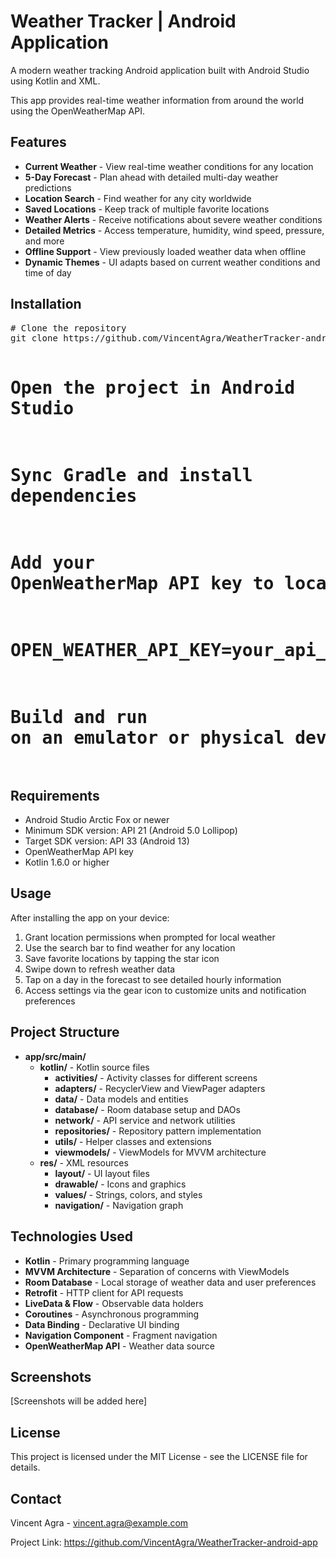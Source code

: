 <h1>Weather Tracker | Android Application</h1>

<p>A modern weather tracking Android application built with Android Studio using Kotlin and XML.</p>
<p>This app provides real-time weather information from around the world using the OpenWeatherMap API.</p>

<h2>Features</h2>
<ul>
  <li><strong>Current Weather</strong> - View real-time weather conditions for any location</li>
  <li><strong>5-Day Forecast</strong> - Plan ahead with detailed multi-day weather predictions</li>
  <li><strong>Location Search</strong> - Find weather for any city worldwide</li>
  <li><strong>Saved Locations</strong> - Keep track of multiple favorite locations</li>
  <li><strong>Weather Alerts</strong> - Receive notifications about severe weather conditions</li>
  <li><strong>Detailed Metrics</strong> - Access temperature, humidity, wind speed, pressure, and more</li>
  <li><strong>Offline Support</strong> - View previously loaded weather data when offline</li>
  <li><strong>Dynamic Themes</strong> - UI adapts based on current weather conditions and time of day</li>
</ul>

<h2>Installation</h2>
<pre>
# Clone the repository
git clone https://github.com/VincentAgra/WeatherTracker-android-app.git

# Open the project in Android Studio

# Sync Gradle and install dependencies

# Add your OpenWeatherMap API key to local.properties:
# OPEN_WEATHER_API_KEY=your_api_key_here

# Build and run on an emulator or physical device
</pre>

<h2>Requirements</h2>
<ul>
  <li>Android Studio Arctic Fox or newer</li>
  <li>Minimum SDK version: API 21 (Android 5.0 Lollipop)</li>
  <li>Target SDK version: API 33 (Android 13)</li>
  <li>OpenWeatherMap API key</li>
  <li>Kotlin 1.6.0 or higher</li>
</ul>

<h2>Usage</h2>
<p>After installing the app on your device:</p>
<ol>
  <li>Grant location permissions when prompted for local weather</li>
  <li>Use the search bar to find weather for any location</li>
  <li>Save favorite locations by tapping the star icon</li>
  <li>Swipe down to refresh weather data</li>
  <li>Tap on a day in the forecast to see detailed hourly information</li>
  <li>Access settings via the gear icon to customize units and notification preferences</li>
</ol>

<h2>Project Structure</h2>
<ul>
  <li><strong>app/src/main/</strong>
    <ul>
      <li><strong>kotlin/</strong> - Kotlin source files
        <ul>
          <li><strong>activities/</strong> - Activity classes for different screens</li>
          <li><strong>adapters/</strong> - RecyclerView and ViewPager adapters</li>
          <li><strong>data/</strong> - Data models and entities</li>
          <li><strong>database/</strong> - Room database setup and DAOs</li>
          <li><strong>network/</strong> - API service and network utilities</li>
          <li><strong>repositories/</strong> - Repository pattern implementation</li>
          <li><strong>utils/</strong> - Helper classes and extensions</li>
          <li><strong>viewmodels/</strong> - ViewModels for MVVM architecture</li>
        </ul>
      </li>
      <li><strong>res/</strong> - XML resources
        <ul>
          <li><strong>layout/</strong> - UI layout files</li>
          <li><strong>drawable/</strong> - Icons and graphics</li>
          <li><strong>values/</strong> - Strings, colors, and styles</li>
          <li><strong>navigation/</strong> - Navigation graph</li>
        </ul>
      </li>
    </ul>
  </li>
</ul>

<h2>Technologies Used</h2>
<ul>
  <li><strong>Kotlin</strong> - Primary programming language</li>
  <li><strong>MVVM Architecture</strong> - Separation of concerns with ViewModels</li>
  <li><strong>Room Database</strong> - Local storage of weather data and user preferences</li>
  <li><strong>Retrofit</strong> - HTTP client for API requests</li>
  <li><strong>LiveData & Flow</strong> - Observable data holders</li>
  <li><strong>Coroutines</strong> - Asynchronous programming</li>
  <li><strong>Data Binding</strong> - Declarative UI binding</li>
  <li><strong>Navigation Component</strong> - Fragment navigation</li>
  <li><strong>OpenWeatherMap API</strong> - Weather data source</li>
</ul>

<h2>Screenshots</h2>
<p>[Screenshots will be added here]</p>

<h2>License</h2>
<p>This project is licensed under the MIT License - see the LICENSE file for details.</p>

<h2>Contact</h2>
<p>Vincent Agra - <a href="mailto:vincent.agra@example.com">vincent.agra@example.com</a></p>
<p>Project Link: <a href="https://github.com/VincentAgra/WeatherTracker-android-app">https://github.com/VincentAgra/WeatherTracker-android-app</a></p>

